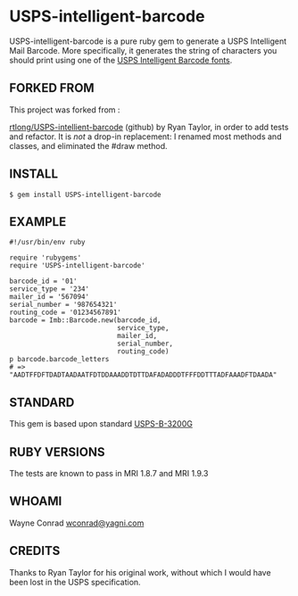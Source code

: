 # USPS-intelligent-barcode

USPS-intelligent-barcode is a pure ruby gem to generate a USPS
Intelligent Mail Barcode.  More specifically, it generates the string
of characters you should print using one of the [USPS Intelligent
Barcode fonts](https://ribbs.usps.gov/onecodesolution/download.cfm).

## FORKED FROM

This project was forked from :

[rtlong/USPS-intellient-barcode](https://github.com/rtlong/USPS-intelligent-barcode)
(github) by Ryan Taylor, in order to add tests and refactor.  It is
_not_ a drop-in replacement: I renamed most methods and classes, and
eliminated the #draw method.

## INSTALL

    $ gem install USPS-intelligent-barcode

## EXAMPLE

    #!/usr/bin/env ruby
    
    require 'rubygems'
    require 'USPS-intelligent-barcode'
    
    barcode_id = '01'
    service_type = '234'
    mailer_id = '567094'
    serial_number = '987654321'
    routing_code = '01234567891'
    barcode = Imb::Barcode.new(barcode_id,
                               service_type,
                               mailer_id,
                               serial_number,
                               routing_code)
    p barcode.barcode_letters
    # => "AADTFFDFTDADTAADAATFDTDDAAADDTDTTDAFADADDDTFFFDDTTTADFAAADFTDAADA"

## STANDARD

This gem is based upon standard
[USPS-B-3200G](https://ribbs.usps.gov/intelligentmail_mailpieces/documents/tech_guides/SPUSPSG.pdf)

## RUBY VERSIONS

The tests are known to pass in MRI 1.8.7 and MRI 1.9.3

## WHOAMI

Wayne Conrad <wconrad@yagni.com>

## CREDITS

Thanks to Ryan Taylor for his original work, without which I would
have been lost in the USPS specification.
